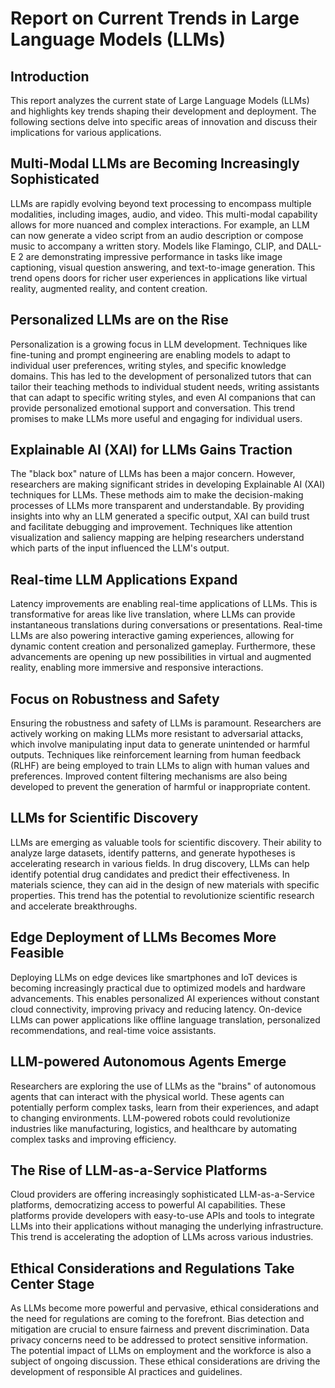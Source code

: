# Report on Current Trends in Large Language Models (LLMs)

## Introduction

This report analyzes the current state of Large Language Models (LLMs) and highlights key trends shaping their development and deployment.  The following sections delve into specific areas of innovation and discuss their implications for various applications.

## Multi-Modal LLMs are Becoming Increasingly Sophisticated

LLMs are rapidly evolving beyond text processing to encompass multiple modalities, including images, audio, and video. This multi-modal capability allows for more nuanced and complex interactions.  For example, an LLM can now generate a video script from an audio description or compose music to accompany a written story.  Models like Flamingo,  CLIP, and DALL-E 2 are demonstrating impressive performance in tasks like image captioning, visual question answering, and text-to-image generation.  This trend opens doors for richer user experiences in applications like virtual reality, augmented reality, and content creation.

## Personalized LLMs are on the Rise

Personalization is a growing focus in LLM development.  Techniques like fine-tuning and prompt engineering are enabling models to adapt to individual user preferences, writing styles, and specific knowledge domains.  This has led to the development of personalized tutors that can tailor their teaching methods to individual student needs, writing assistants that can adapt to specific writing styles, and even AI companions that can provide personalized emotional support and conversation. This trend promises to make LLMs more useful and engaging for individual users.

## Explainable AI (XAI) for LLMs Gains Traction

The "black box" nature of LLMs has been a major concern.  However, researchers are making significant strides in developing Explainable AI (XAI) techniques for LLMs. These methods aim to make the decision-making processes of LLMs more transparent and understandable.  By providing insights into why an LLM generated a specific output, XAI can build trust and facilitate debugging and improvement.  Techniques like attention visualization and saliency mapping are helping researchers understand which parts of the input influenced the LLM's output.

## Real-time LLM Applications Expand

Latency improvements are enabling real-time applications of LLMs. This is transformative for areas like live translation, where LLMs can provide instantaneous translations during conversations or presentations.  Real-time LLMs are also powering interactive gaming experiences, allowing for dynamic content creation and personalized gameplay.  Furthermore, these advancements are opening up new possibilities in virtual and augmented reality, enabling more immersive and responsive interactions.

## Focus on Robustness and Safety

Ensuring the robustness and safety of LLMs is paramount. Researchers are actively working on making LLMs more resistant to adversarial attacks, which involve manipulating input data to generate unintended or harmful outputs. Techniques like reinforcement learning from human feedback (RLHF) are being employed to train LLMs to align with human values and preferences.  Improved content filtering mechanisms are also being developed to prevent the generation of harmful or inappropriate content.

## LLMs for Scientific Discovery

LLMs are emerging as valuable tools for scientific discovery.  Their ability to analyze large datasets, identify patterns, and generate hypotheses is accelerating research in various fields.  In drug discovery, LLMs can help identify potential drug candidates and predict their effectiveness.  In materials science, they can aid in the design of new materials with specific properties. This trend has the potential to revolutionize scientific research and accelerate breakthroughs.

## Edge Deployment of LLMs Becomes More Feasible

Deploying LLMs on edge devices like smartphones and IoT devices is becoming increasingly practical due to optimized models and hardware advancements.  This enables personalized AI experiences without constant cloud connectivity, improving privacy and reducing latency.  On-device LLMs can power applications like offline language translation, personalized recommendations, and real-time voice assistants.

## LLM-powered Autonomous Agents Emerge

Researchers are exploring the use of LLMs as the "brains" of autonomous agents that can interact with the physical world. These agents can potentially perform complex tasks, learn from their experiences, and adapt to changing environments.  LLM-powered robots could revolutionize industries like manufacturing, logistics, and healthcare by automating complex tasks and improving efficiency.

## The Rise of LLM-as-a-Service Platforms

Cloud providers are offering increasingly sophisticated LLM-as-a-Service platforms, democratizing access to powerful AI capabilities. These platforms provide developers with easy-to-use APIs and tools to integrate LLMs into their applications without managing the underlying infrastructure.  This trend is accelerating the adoption of LLMs across various industries.

## Ethical Considerations and Regulations Take Center Stage

As LLMs become more powerful and pervasive, ethical considerations and the need for regulations are coming to the forefront.  Bias detection and mitigation are crucial to ensure fairness and prevent discrimination. Data privacy concerns need to be addressed to protect sensitive information.  The potential impact of LLMs on employment and the workforce is also a subject of ongoing discussion.  These ethical considerations are driving the development of responsible AI practices and guidelines.